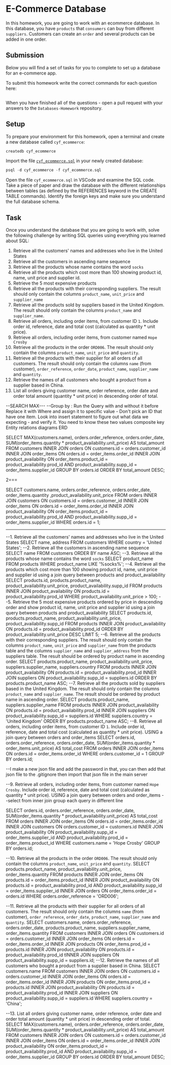 # E-Commerce Database

In this homework, you are going to work with an ecommerce database. In this database, you have `products` that `consumers` can buy from different `suppliers`. Customers can create an `order` and several products can be added in one order.

## Submission

Below you will find a set of tasks for you to complete to set up a database for an e-commerce app.

To submit this homework write the correct commands for each question here:
```sql


```

When you have finished all of the questions - open a pull request with your answers to the `Databases-Homework` repository.

## Setup

To prepare your environment for this homework, open a terminal and create a new database called `cyf_ecommerce`:

```sql
createdb cyf_ecommerce
```

Import the file [`cyf_ecommerce.sql`](./cyf_ecommerce.sql) in your newly created database:

```sql
psql -d cyf_ecommerce -f cyf_ecommerce.sql
```

Open the file `cyf_ecommerce.sql` in VSCode and examine the SQL code. Take a piece of paper and draw the database with the different relationships between tables (as defined by the REFERENCES keyword in the CREATE TABLE commands). Identify the foreign keys and make sure you understand the full database schema.

## Task

Once you understand the database that you are going to work with, solve the following challenge by writing SQL queries using everything you learned about SQL:

1. Retrieve all the customers' names and addresses who live in the United States
2. Retrieve all the customers in ascending name sequence
3. Retrieve all the products whose name contains the word `socks`
4. Retrieve all the products which cost more than 100 showing product id, name, unit price and supplier id.
5. Retrieve the 5 most expensive products
6. Retrieve all the products with their corresponding suppliers. The result should only contain the columns `product_name`, `unit_price` and `supplier_name`
7. Retrieve all the products sold by suppliers based in the United Kingdom. The result should only contain the columns `product_name` and `supplier_name`.
8. Retrieve all orders, including order items, from customer ID `1`. Include order id, reference, date and total cost (calculated as quantity * unit price).
9. Retrieve all orders, including order items, from customer named `Hope Crosby`
10. Retrieve all the products in the order `ORD006`. The result should only contain the columns `product_name`, `unit_price` and `quantity`.
11. Retrieve all the products with their supplier for all orders of all customers. The result should only contain the columns `name` (from customer), `order_reference`, `order_date`, `product_name`, `supplier_name` and `quantity`.
12. Retrieve the names of all customers who bought a product from a supplier based in China.
13. List all orders giving customer name, order reference, order date and order total amount (quantity * unit price) in descending order of total.

--SEARCH MAX--- 
--Group by : Run the Query with and without it before 
Replace it with Where and assign it to specific value - Don't pick an ID that have one item.
Look into insert statement to figure out what data we expecting - and verify it.
You need to know these two values composite key 
Entity relations diagrams ERD 





SELECT MAX(customers.name), orders.order_reference, orders.order_date, SUM(order_items.quantity * product_availability.unit_price) AS total_amount 
FROM customers 
INNER JOIN orders ON customers.id = orders.customer_id 
INNER JOIN order_items ON orders.id = order_items.order_id 
INNER JOIN product_availability ON order_items.product_id = product_availability.prod_id AND product_availability.supp_id = order_items.supplier_id 
GROUP BY orders.id 
ORDER BY total_amount DESC;


2=== 


SELECT customers.name, orders.order_reference, orders.order_date, order_items.quantity ,product_availability.unit_price
FROM orders 
INNER JOIN customers ON customers.id = orders.customer_id 
INNER JOIN order_items ON orders.id = order_items.order_id 
INNER JOIN product_availability ON order_items.product_id = product_availability.prod_id AND product_availability.supp_id = order_items.supplier_id
WHERE orders.id = 1;




----------------------------------------

--1. Retrieve all the customers' names and addresses who live in the United States
SELECT name, address FROM customers WHERE country = 'United States';
--2. Retrieve all the customers in ascending name sequence
SELECT name FROM customers ORDER BY name ASC;
--3. Retrieve all the products whose name contains the word `socks`
SELECT product_name FROM products WHERE product_name LIKE '%socks%';
--4. Retrieve all the products which cost more than 100 showing product id, name, unit price and supplier id using a join query between products and product_availability
SELECT products.id, products.product_name, product_availability.unit_price, product_availability.supp_id FROM products INNER JOIN product_availability ON products.id = product_availability.prod_id WHERE product_availability.unit_price > 100;
--5. Retrieve the 5 most expensive products ordered by price in descending order and show product id, name, unit price and supplier id using a join query between products and product_availability
SELECT products.id, products.product_name, product_availability.unit_price, product_availability.supp_id FROM products INNER JOIN product_availability ON products.id = product_availability.prod_id ORDER BY product_availability.unit_price DESC LIMIT 5;
--6. Retrieve all the products with their corresponding suppliers. The result should only contain the columns `product_name`, `unit_price` and `supplier_name` from the products table and the columns `supplier_name` and `supplier_address` from the suppliers table. The result should be ordered by product name in ascending order. 
SELECT products.product_name, product_availability.unit_price, suppliers.supplier_name, suppliers.country FROM products INNER JOIN product_availability ON products.id = product_availability.prod_id INNER JOIN suppliers ON product_availability.supp_id = suppliers.id ORDER BY products.product_name ASC;
--7. Retrieve all the products sold by suppliers based in the United Kingdom. The result should only contain the columns `product_name` and `supplier_name`. The result should be ordered by product name in ascending order.
SELECT products.product_name, suppliers.supplier_name FROM products INNER JOIN product_availability ON products.id = product_availability.prod_id INNER JOIN suppliers ON product_availability.supp_id = suppliers.id WHERE suppliers.country = 'United Kingdom' ORDER BY products.product_name ASC;
--8. Retrieve all orders, including order items, from customer ID `1`. Include order id, reference, date and total cost (calculated as quantity * unit price). USING a join query between orders and order_items
SELECT orders.id, orders.order_reference, orders.order_date, SUM(order_items.quantity * order_items.unit_price) AS total_cost FROM orders INNER JOIN order_items ON orders.id = order_items.order_id WHERE orders.customer_id = 1 GROUP BY orders.id;


--I make a new json file and add the password in that, you can then add that json file to the .gitignore then import that json file in the main server

--9. Retrieve all orders, including order items, from customer named `Hope Crosby`. Include order id, reference, date and total cost (calculated as quantity * unit price). USING a join query between orders and order_items
--select from inner join group each query in different line 

SELECT orders.id, orders.order_reference, orders.order_date, SUM(order_items.quantity * product_availability.unit_price) AS total_cost 
FROM orders 
INNER JOIN order_items ON orders.id = order_items.order_id 
INNER JOIN customers ON orders.customer_id = customers.id 
INNER JOIN product_availability ON product_availability.supp_id = order_items.supplier_id AND product_availability.prod_id = order_items.product_id 
WHERE customers.name = 'Hope Crosby' 
GROUP BY orders.id;

--10. Retrieve all the products in the order `ORD006`. The result should only contain the columns `product_name`, `unit_price` and `quantity`.
SELECT products.product_name, product_availability.unit_price, order_items.quantity 
FROM products
INNER JOIN order_items ON products.id = order_items.product_id 
INNER JOIN product_availability ON products.id = product_availability.prod_id AND product_availability.supp_id = order_items.supplier_id 
INNER JOIN orders ON order_items.order_id = orders.id 
WHERE orders.order_reference = 'ORD006';

--11. Retrieve all the products with their supplier for all orders of all customers. The result should only contain the columns `name` (from customer), `order_reference`, `order_date`, `product_name`, `supplier_name` and `quantity`.
SELECT customers.name, orders.order_reference, orders.order_date, products.product_name, suppliers.supplier_name, order_items.quantity 
FROM customers INNER JOIN orders ON customers.id = orders.customer_id 
INNER JOIN order_items ON orders.id = order_items.order_id 
INNER JOIN products ON order_items.prod_id = products.id 
INNER JOIN product_availability ON products.id = product_availability.prod_id tINNER JOIN suppliers ON product_availability.supp_id = suppliers.id;
--12. Retrieve the names of all customers who bought a product from a supplier based in China.
SELECT customers.name FROM customers INNER JOIN orders ON customers.id = orders.customer_id INNER JOIN order_items ON orders.id = order_items.order_id INNER JOIN products ON order_items.prod_id = products.id INNER JOIN product_availability ON products.id = product_availability.prod_id INNER JOIN suppliers ON product_availability.supp_id = suppliers.id WHERE suppliers.country = 'China';

--13. List all orders giving customer name, order reference, order date and order total amount (quantity * unit price) in descending order of total.
SELECT MAX(customers.name), orders.order_reference, orders.order_date, SUM(order_items.quantity * product_availability.unit_price) AS total_amount 
FROM customers 
INNER JOIN orders ON customers.id = orders.customer_id 
INNER JOIN order_items ON orders.id = order_items.order_id 
INNER JOIN product_availability ON order_items.product_id = product_availability.prod_id AND product_availability.supp_id = order_items.supplier_id 
GROUP BY orders.id 
ORDER BY total_amount DESC;


